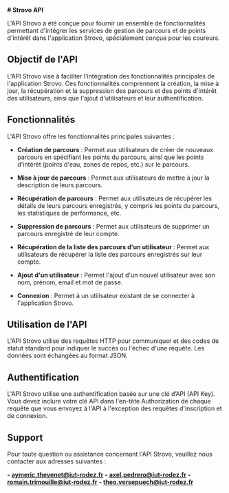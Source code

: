**# Strovo API**

L'API Strovo a été conçue pour fournir un ensemble de fonctionnalités permettant d'intégrer les services de gestion de parcours et de points d'intérêt dans l'application Strovo, spécialement conçue pour les coureurs.

## Objectif de l'API

L'API Strovo vise à faciliter l'intégration des fonctionnalités principales de l'application Strovo. Ces fonctionnalités comprennent la création, la mise à jour, la récupération et la suppression des parcours et des points d'intérêt des utilisateurs, ainsi que l'ajout d'utilisateurs et leur authentification.

## Fonctionnalités

L'API Strovo offre les fonctionnalités principales suivantes :

- **Création de parcours** : Permet aux utilisateurs de créer de nouveaux parcours en spécifiant les points du parcours, ainsi que les points d'intérêt (points d'eau, zones de repos, etc.) sur le parcours.

- **Mise à jour de parcours** : Permet aux utilisateurs de mettre à jour la description de leurs parcours.

- **Récupération de parcours** : Permet aux utilisateurs de récupérer les détails de leurs parcours enregistrés, y compris les points du parcours, les statistiques de performance, etc.

- **Suppression de parcours** : Permet aux utilisateurs de supprimer un parcours enregistré de leur compte.

- **Récupération de la liste des parcours d'un utilisateur** : Permet aux utilisateurs de récupérer la liste des parcours enregistrés sur leur compte.

- **Ajout d'un utilisateur** : Permet l'ajout d'un nouvel utilisateur avec son nom, prénom, email et mot de passe.

- **Connexion** : Permet à un utilisateur existant de se connecter à l'application Strovo.

## Utilisation de l'API

L'API Strovo utilise des requêtes HTTP pour communiquer et des codes de statut standard pour indiquer le succès ou l'échec d'une requête. Les données sont échangées au format JSON.

## Authentification

L'API Strovo utilise une authentification basée sur une clé d’API (API Key). Vous devez inclure votre clé API dans l'en-tête Authorization de chaque requête que vous envoyez à l'API à l'exception des requêtes d'inscription et de connexion.

## Support

Pour toute question ou assistance concernant l'API Strovo, veuillez nous contacter aux adresses suivantes :

**- aymeric.thevenet@iut-rodez.fr**
**- axel.pedrero@iut-rodez.fr**
**- romain.trimouille@iut-rodez.fr**
**- theo.versepuech@iut-rodez.fr**
